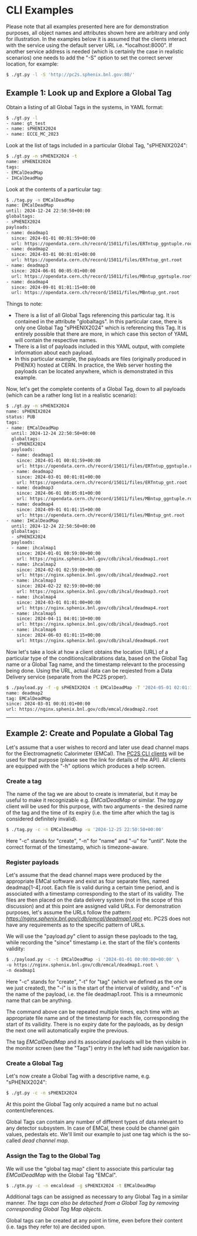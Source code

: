# CLI Examples

Please note that all examples presented here are for demonstration
purposes, all object names and attributes shown here are arbitrary
and only for illustration. In the examples below it is assumed
that the clients interact with the service using the default server
URL i.e. *localhost:8000". If another service address is needed (which
is certainly the case in realistic scenarios) one needs to add the "-S"
option to set the correct server location, for example:

```bash 
$ ./gt.py -l -S 'http://pc2s.sphenix.bnl.gov:80/'
```

## Example 1: Look up and Explore a Global Tag
Obtain a listing of all Global Tags in the systems, in YAML format:

```bash
$ ./gt.py -l
- name: gt_test
- name: sPHENIX2024
- name: ECCE_MC_2023
```

Look at the list of tags included in a particular Global Tag, "sPHENIX2024":

```bash
$ ./gt.py -n sPHENIX2024 -t
name: sPHENIX2024
tags:
- EMCalDeadMap
- IHCalDeadMap
```

Look at the contents of a particular tag:

```bash
$ ./tag.py -n EMCalDeadMap
name: EMCalDeadMap
until: 2024-12-24 22:50:50+00:00
globaltags:
- sPHENIX2024
payloads:
- name: deadmap1
  since: 2024-01-01 00:01:59+00:00
  url: https://opendata.cern.ch/record/15011/files/ERTntup_ggntuple.root
- name: deadmap2
  since: 2024-03-01 00:01:01+00:00
  url: https://opendata.cern.ch/record/15011/files/ERTntup_gnt.root
- name: deadmap3
  since: 2024-06-01 00:05:01+00:00
  url: https://opendata.cern.ch/record/15011/files/MBntup_ggntuple.root
- name: deadmap4
  since: 2024-09-01 01:01:15+00:00
  url: https://opendata.cern.ch/record/15011/files/MBntup_gnt.root
```

Things to note:

* There is a list of all Global Tags referencing this particular tag. It is contained
in the attribute "globaltags". In this particular case, there is only one Global Tag "sPHENIX2024" which is referencing this Tag. It is entirely possible that there are more, in which case this secton of YAML will contain the respective names.
* There is a list of payloads included in this YAML output, with complete information
about each payload.
* In this particular example, the payloads are files (originally produced in PHENIX) hosted at CERN.
In practice, the Web server hosting the payloads can be located anywhere, which is demonstrated in this example.

Now, let's get the complete contents of a Global Tag, down to all payloads (which can be
a rather long list in a realistic scenario):

```bash
$ ./gt.py -n sPHENIX2024
name: sPHENIX2024
status: PUB
tags:
- name: EMCalDeadMap
  until: 2024-12-24 22:50:50+00:00
  globaltags:
  - sPHENIX2024
  payloads:
  - name: deadmap1
    since: 2024-01-01 00:01:59+00:00
    url: https://opendata.cern.ch/record/15011/files/ERTntup_ggntuple.root
  - name: deadmap2
    since: 2024-03-01 00:01:01+00:00
    url: https://opendata.cern.ch/record/15011/files/ERTntup_gnt.root
  - name: deadmap3
    since: 2024-06-01 00:05:01+00:00
    url: https://opendata.cern.ch/record/15011/files/MBntup_ggntuple.root
  - name: deadmap4
    since: 2024-09-01 01:01:15+00:00
    url: https://opendata.cern.ch/record/15011/files/MBntup_gnt.root
- name: IHCalDeadMap
  until: 2024-12-24 22:50:50+00:00
  globaltags:
  - sPHENIX2024
  payloads:
  - name: ihcalmap1
    since: 2024-01-01 00:59:00+00:00
    url: https://nginx.sphenix.bnl.gov/cdb/ihcal/deadmap1.root
  - name: ihcalmap2
    since: 2024-02-01 02:59:00+00:00
    url: https://nginx.sphenix.bnl.gov/cdb/ihcal/deadmap2.root
  - name: ihcalmap3
    since: 2024-02-22 02:59:00+00:00
    url: https://nginx.sphenix.bnl.gov/cdb/ihcal/deadmap3.root
  - name: ihcalmap4
    since: 2024-03-01 01:01:00+00:00
    url: https://nginx.sphenix.bnl.gov/cdb/ihcal/deadmap4.root
  - name: ihcalmap5
    since: 2024-04-11 04:01:10+00:00
    url: https://nginx.sphenix.bnl.gov/cdb/ihcal/deadmap5.root
  - name: ihcalmap6
    since: 2024-06-03 01:01:15+00:00
    url: https://nginx.sphenix.bnl.gov/cdb/ihcal/deadmap6.root
```

Now let's take a look at how a client obtains the location (URL)
of a particular type of the conditions/calibrations data, based on the Global Tag name
or a Global Tag name, and the timestamp relevant to the processing being done. Using the URL,
actual data can be reqiested from a Data Delivery service (separate from the PC2S proper).

```bash
$ ./payload.py -f -g sPHENIX2024 -t EMCalDeadMap -T '2024-05-01 02:01:14+00:00'
name: deadmap2
tag: EMCalDeadMap
since: 2024-03-01 00:01:01+00:00
url: https://nginx.sphenix.bnl.gov/cdb/emcal/deadmap2.root
```

---

## Example 2: Create and Populate a Global Tag

Let's assume that a user wishes to record and later use dead channel maps
for the Electromagnetic Calorimeter (EMCal). The [PC2S CLI clients](/clients)
will be used for that purpose (please see the link for details of the API).
All clients are equipped with the "-h" options which produces a help screen.

### Create a tag

The name of the tag we are about to create is immaterial, but it may be useful
to make it recognizable e.g. *EMCalDeadMap* or similar. The *tag.py* client
will be used for this purpose, with two arguments - the desired name
of the tag and the time of its expiry (i.e. the time after which the tag
is considered definitely invalid).

```bash
$ ./tag.py -c -n EMCalDeadMap -u '2024-12-25 22:50:50+00:00'
```

Here "-c" stands for "create", "-n" for "name" and "-u" for "until".
Note the correct format of the timestamp, which is timezone-aware.

### Register payloads

Let's assume that the dead channel maps were produced by the appropriate
EMCal software and exist as four separate files, named deadmap[1-4].root.
Each file is valid during a certain time period, and is associated
with a timestamp corresponding to the start of its validity.
The files are then placed on the data delivery system (not in the scope
of this discussion) and at this point are assigned valid URLs. For demonstration
purposes, let's assume the URLs follow the pattern:
*https://nginx.sphenix.bnl.gov/cdb/emcal/deadmap1.root* etc.
PC2S does not have any requirements as to the specific pattern of URLs.

We will use the "payload.py" client to assign these payloads to the tag,
while recording the "since" timestamp i.e. the start of the file's contents
validity:

```bash
$ ./payload.py -c -t EMCalDeadMap -i '2024-01-01 00:00:00+00:00' \
-u https://nginx.sphenix.bnl.gov/cdb/emcal/deadmap1.root \
-n deadmap1
```

Here "-c" stands for "create", "-t" for "tag" (which we defined as the one
we just created), the "-i" is is the start of the interval of validity, and
"-n" is the name of the payload, i.e. the file deadmap1.root. This is a mneumonic
name that can be anything.

The command above can be repeated multiple times, each time with an appropriate
file name and of the timestamp for each file, corresponding
the start of its vailidity. There is no expiry date for the payloads, as by
design the next one will automatically expire the previous.

The tag *EMCalDeadMap* and its associated payloads will be then visible in the
monitor screen (see the "Tags") entry in the left had side navigation bar.

### Create a Global Tag

Let's now create a Global Tag wiith a descriptive name, e.g. "sPHENIX2024":

```bash
$ ./gt.py -c -n sPHENIX2024
```

At this point the Global Tag only acquired a name but no actual content/references.

Global Tags can contain any number of different types of data relevant
to any detector subsystem. In case of EMCal, these could be channel gain
values, pedestals etc. We'll limit our example to just one tag which
is the so-called *dead channel map*.

### Assign the Tag to the Global Tag

We will use the "global tag map" client to associate this particular tag
*EMCalDeadMap* with the Global Tag "EMCal".

```bash
$ ./gtm.py -c -n emcaldead -g sPHENIX2024 -t EMCalDeadMap

```

Additional tags can be assigned as necessary to any Global Tag in
a similar manner. *The tags can also be detached from a Global Tag by removing corresponding Global Tag Map objects*.

Global tags can be created at any point in time, even before
their content (i.e. tags they refer to) are decided upon.
